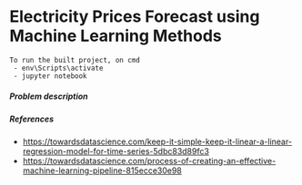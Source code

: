 # Electricity Prices Forecast using Machine Learning Methods


    To run the built project, on cmd
     - env\Scripts\activate
     - jupyter notebook
    



##### Problem description




##### References
 - https://towardsdatascience.com/keep-it-simple-keep-it-linear-a-linear-regression-model-for-time-series-5dbc83d89fc3
 - https://towardsdatascience.com/process-of-creating-an-effective-machine-learning-pipeline-815ecce30e98